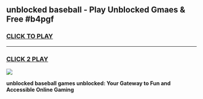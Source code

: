 
## unblocked baseball - Play Unblocked Gmaes & Free #b4pgf
<h3>
<a href="https://news.freeplayer.one?title=unblocked_baseball&ref=03M">CLICK TO PLAY</a></h3>
<hr>

<h3>
<a href="https://news.freeplayer.one?title=unblocked_baseball&ref=03M">CLICK 2 PLAY</a>
  
</h3>

<a href="https://news.freeplayer.one?title=unblocked_baseball&ref=03M"><img src="https://clearcache.store/games.png"></a>


**unblocked baseball games unblocked: Your Gateway to Fun and Accessible Online Gaming**
